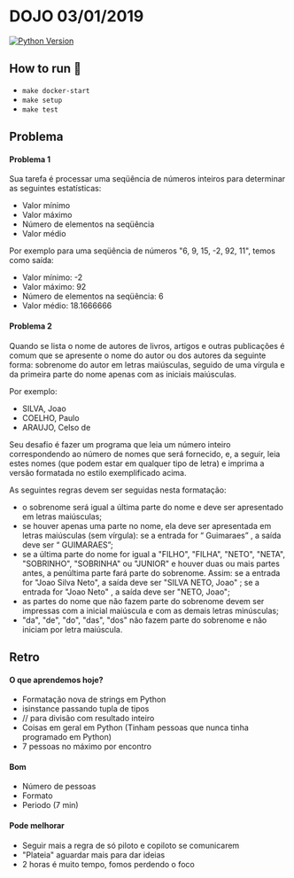 # DOJO 03/01/2019

[![Python Version](https://img.shields.io/badge/python-3.7.2-green.svg)](https://img.shields.io/badge/python-3.7.2-green.svg)


## How to run :rocket:

  - `make docker-start`
  - `make setup`
  - `make test`


## Problema

#### Problema 1

Sua tarefa é processar uma seqüência de números inteiros para determinar as seguintes estatísticas:

- Valor mínimo
- Valor máximo
- Número de elementos na seqüência
- Valor médio


Por exemplo para uma seqüência de números "6, 9, 15, -2, 92, 11", temos como saída:

- Valor mínimo: -2
- Valor máximo: 92
- Número de elementos na seqüência: 6
- Valor médio: 18.1666666


#### Problema 2

Quando se lista o nome de autores de livros, artigos e outras publicações é comum que se apresente o nome do autor ou dos autores da seguinte forma: sobrenome do autor em letras maiúsculas, seguido de uma vírgula e da primeira parte do nome apenas com as iniciais maiúsculas.

Por exemplo:

- SILVA, Joao
- COELHO, Paulo
- ARAUJO, Celso de


Seu desafio é fazer um programa que leia um número inteiro correspondendo ao número de nomes que será fornecido, e, a seguir, leia estes nomes (que podem estar em qualquer tipo de letra) e imprima a versão formatada no estilo exemplificado acima.

As seguintes regras devem ser seguidas nesta formatação:

- o sobrenome será igual a última parte do nome e deve ser apresentado em letras maiúsculas;
- se houver apenas uma parte no nome, ela deve ser apresentada em letras maiúsculas (sem vírgula): se a entrada for “ Guimaraes” , a saída deve ser “ GUIMARAES”;
- se a última parte do nome for igual a "FILHO", "FILHA", "NETO", "NETA", "SOBRINHO", "SOBRINHA" ou "JUNIOR" e houver duas ou mais partes antes, a penúltima parte fará parte do sobrenome. Assim: se a entrada for "Joao Silva Neto", a saída deve ser "SILVA NETO, Joao" ; se a entrada for "Joao Neto" , a saída deve ser "NETO, Joao";
- as partes do nome que não fazem parte do sobrenome devem ser impressas com a inicial maiúscula e com as demais letras minúsculas;
- "da", "de", "do", "das", "dos" não fazem parte do sobrenome e não iniciam por letra maiúscula.


## Retro

#### O que aprendemos hoje?

- Formatação nova de strings em Python
- isinstance passando tupla de tipos
- // para divisão com resultado inteiro
- Coisas em geral em Python (Tinham pessoas que nunca tinha programado em Python)
- 7 pessoas no máximo por encontro

#### Bom

- Número de pessoas
- Formato
- Periodo (7 min)

#### Pode melhorar

- Seguir mais a regra de só piloto e copiloto se comunicarem
- "Plateia" aguardar mais para dar ideias
- 2 horas é muito tempo, fomos perdendo o foco
